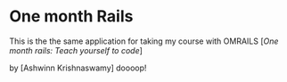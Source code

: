 # One month Rails

This is the the same application for taking my course with OMRAILS 
[*One month rails: Teach yourself to code*]

by [Ashwinn Krishnaswamy] doooop!